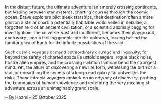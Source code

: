 
In the distant future, the ultimate adventure isn't merely crossing continents, but leaping between star systems, charting courses through the cosmic ocean. Brave explorers pilot sleek starships, their destination often a mere glint on a stellar chart: a potentially habitable world veiled in nebulae, a forgotten relic of an ancient civilization, or a scientific anomaly begging for investigation. The universe, vast and indifferent, becomes their playground, each warp jump a thrilling gamble into the unknown, leaving behind the familiar glow of Earth for the infinite possibilities of the void.

Such cosmic voyages demand extraordinary courage and ingenuity, for beyond the safety of charted space lie untold dangers: rogue black holes, hostile alien empires, and the crushing isolation that can bend the strongest mind. Yet, the allure of discovering a new life form, witnessing the birth of a star, or unearthing the secrets of a long-dead galaxy far outweighs the risks. These intrepid voyagers embark on an odyssey of discovery, pushing the boundaries of human knowledge and redefining the very meaning of adventure across an unimaginably grand scale.

~ By Hozmi - 25 October 2025
